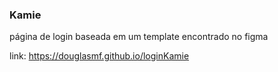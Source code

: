 ### Kamie

página de login baseada em um template encontrado no figma

link: https://douglasmf.github.io/loginKamie
